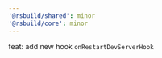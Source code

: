 ```yaml
---
'@rsbuild/shared': minor
'@rsbuild/core': minor
---
```


feat: add new hook `onRestartDevServerHook`
